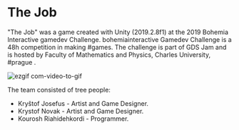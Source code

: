 # The Job
"The Job" was a game created with Unity (2019.2.8f1) at the 2019 Bohemia Interactive gamedev Challenge.
bohemiainteractive Gamedev Challenge is a 48h competition in making #games. The challenge is part of GDS Jam and is hosted by Faculty of Mathematics and Physics, Charles University, #prague .

![ezgif com-video-to-gif](https://user-images.githubusercontent.com/26629624/77255020-d12ae480-6c64-11ea-8d1d-79adfeb5f6b0.gif)

The team consisted of tree people:   
<ul>
<li>Kryštof Josefus - Artist and Game Designer.</li>
<li>Krystof Novak - Artist and Game Designer.  </li>
<li>Kourosh Riahidehkordi - Programmer. </li>
</ul>
